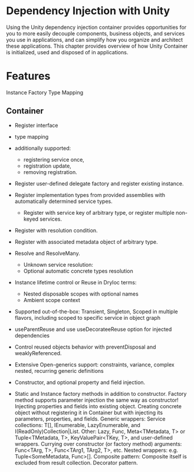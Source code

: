 # Dependency Injection with Unity
Using the Unity dependency injection container provides opportunities for you to more easily decouple components, business objects, and services you use in applications, and can simplify how you organize and architect these applications. This chapter provides overview of how Unity Container is initialized, used and disposed of in applications.



# Features
Instance
Factory
Type
Mapping

## Container

* Register interface
* type mapping
* additionally supported: 
  * registering service once, 
  * registration update, 
  * removing registration.
* Register user-defined delegate factory and register existing instance.
* Register implementation types from provided assemblies with automatically determined service types.
  * Register with service key of arbitrary type, or register multiple non-keyed services.
* Register with resolution condition.
* Register with associated metadata object of arbitrary type.

* Resolve and ResolveMany.
  * Unknown service resolution: 
  * Optional automatic concrete types resolution

* Instance lifetime control or Reuse in DryIoc terms: 
  * Nested disposable scopes with optional names
  * Ambient scope context

* Supported out-of-the-box: Transient, Singleton, Scoped in multiple flavors, including scoped to specific service in object graph
* useParentReuse and use useDecorateeReuse option for injected dependencies
* Control reused objects behavior with preventDisposal and weaklyReferenced.
* Extensive Open-generics support: constraints, variance, complex nested, recurring generic definitions
* Constructor, and optional property and field injection.
* Static and Instance factory methods in addition to constructor. Factory method supports parameter injection the same way as constructor!
Injecting properties and fields into existing object.
Creating concrete object without registering it in Container but with injecting its parameters, properties, and fields.
Generic wrappers: 
Service collections: T[], IEnumerable<T>, LazyEnumerable<T>, and I(ReadOnly)Collection|List<T>.
Other: Lazy<T>, Func<T>, Meta<TMetadata, T> or Tuple<TMetadata, T>, KeyValuePair<TKey, T>, and user-defined wrappers.
Currying over constructor (or factory method) arguments: Func<TArg, T>, Func<TArg1, TArg2, T>, etc.
Nested wrappers: e.g. Tuple<SomeMetadata, Func<ISomeService>>[].
Composite pattern: Composite itself is excluded from result collection.
Decorator pattern.
